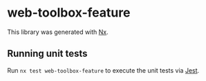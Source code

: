 # web-toolbox-feature

This library was generated with [Nx](https://nx.dev).

## Running unit tests

Run `nx test web-toolbox-feature` to execute the unit tests via [Jest](https://jestjs.io).
